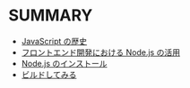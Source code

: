 # SUMMARY

- [JavaScript の歴史](pages/history.md)
- [フロントエンド開発における Node.js の活用](pages/node_front.md)
- [Node.js のインストール](pages/node_install.md)
- [ビルドしてみる](pages/build.md)
